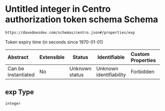 # Untitled integer in Centro authorization token schema Schema

```txt
https://davedoesdev.com/schemas/centro.json#/properties/exp
```

Token expiry time (in seconds since 1970-01-01)


| Abstract            | Extensible | Status         | Identifiable            | Custom Properties | Additional Properties | Access Restrictions | Defined In                                                                                  |
| :------------------ | ---------- | -------------- | ----------------------- | :---------------- | --------------------- | ------------------- | ------------------------------------------------------------------------------------------- |
| Can be instantiated | No         | Unknown status | Unknown identifiability | Forbidden         | Allowed               | none                | [default_authz_token.schema.json\*](default_authz_token.schema.json "open original schema") |

## exp Type

`integer`

